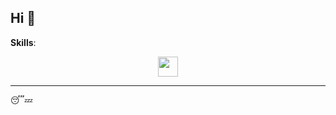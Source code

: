 ## Hi 👋

**Skills**:

<p align="center">
  <a href="https://skillicons.dev">
    <img style="height: 32px;" src="https://skillicons.dev/icons?i=git,kubernetes,docker,c,vim" />
  </a>
</p>

---

😴💤